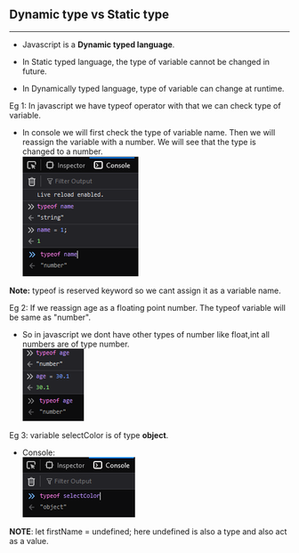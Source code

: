 ## Dynamic type vs Static type 
***
* Javascript is a **Dynamic typed language**.

* In Static typed language, the type of variable cannot be changed in future.
* In Dynamically typed language, type of variable can change at runtime.

Eg 1: In javascript we have typeof operator with that we can check type of variable.  
* In console we will first check the type of variable name. Then we will reassign the variable with a number. We will see that the type is changed to a number.  
  ![plot](img\typeof.PNG) 

**Note:** typeof is reserved keyword so we cant assign it as a variable name.

Eg 2: If we reassign age as a floating point number. The typeof variable will be same as "number".  
* So in javascript we dont have other types of number like float,int all numbers are of type number.  
![plot](img\number.PNG)  

Eg 3: variable selectColor is of type **object**.
* Console:  
  ![plot](img\null.PNG)


**NOTE**: let firstName = undefined; here undefined is also a type and also act as a value.